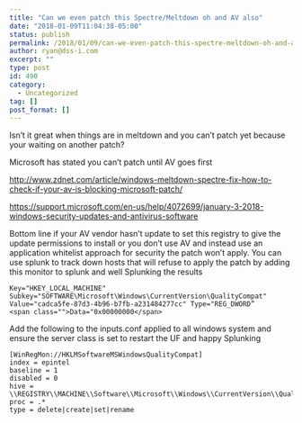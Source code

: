 ```yaml
---
title: "Can we even patch this Spectre/Meltdown oh and AV also"
date: "2018-01-09T11:04:38-05:00"
status: publish
permalink: /2018/01/09/can-we-even-patch-this-spectre-meltdown-oh-and-av-also
author: ryan@dss-i.com
excerpt: ""
type: post
id: 490
category:
  - Uncategorized
tag: []
post_format: []
---
```


Isn’t it great when things are in meltdown and you can’t patch yet because your waiting on another patch?

Microsoft has stated you can’t patch until AV goes first

http://www.zdnet.com/article/windows-meltdown-spectre-fix-how-to-check-if-your-av-is-blocking-microsoft-patch/

https://support.microsoft.com/en-us/help/4072699/january-3-2018-windows-security-updates-and-antivirus-software

Bottom line if your AV vendor hasn’t update to set this registry to give the update permissions to install or you don’t use AV and instead use an application whitelist approach for security the patch won’t apply. You can use splunk to track down hosts that will refuse to apply the patch by adding this monitor to splunk and well Splunking the results

```
Key="HKEY_LOCAL_MACHINE" Subkey="SOFTWARE\Microsoft\Windows\CurrentVersion\QualityCompat" Value="cadca5fe-87d3-4b96-b7fb-a231484277cc" Type="REG_DWORD”
<span class="">Data="0x00000000</span>
```

Add the following to the inputs.conf applied to all windows system and ensure the server class is set to restart the UF and happy Splunking

```
[WinRegMon://HKLMSoftwareMSWindowsQualityCompat]
index = epintel
baseline = 1
disabled = 0
hive = \\REGISTRY\\MACHINE\\Software\\Microsoft\\Windows\\CurrentVersion\\QualityCompat\\.*
proc = .*
type = delete|create|set|rename
```

